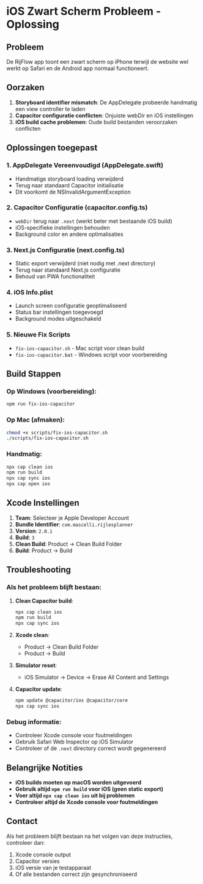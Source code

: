 # iOS Zwart Scherm Probleem - Oplossing

## Probleem
De RijFlow app toont een zwart scherm op iPhone terwijl de website wel werkt op Safari en de Android app normaal functioneert.

## Oorzaken
1. **Storyboard identifier mismatch**: De AppDelegate probeerde handmatig een view controller te laden
2. **Capacitor configuratie conflicten**: Onjuiste webDir en iOS instellingen
3. **iOS build cache problemen**: Oude build bestanden veroorzaken conflicten

## Oplossingen toegepast

### 1. AppDelegate Vereenvoudigd (AppDelegate.swift)
- Handmatige storyboard loading verwijderd
- Terug naar standaard Capacitor initialisatie
- Dit voorkomt de NSInvalidArgumentException

### 2. Capacitor Configuratie (capacitor.config.ts)
- `webDir` terug naar `.next` (werkt beter met bestaande iOS build)
- iOS-specifieke instellingen behouden
- Background color en andere optimalisaties

### 3. Next.js Configuratie (next.config.ts)
- Static export verwijderd (niet nodig met .next directory)
- Terug naar standaard Next.js configuratie
- Behoud van PWA functionaliteit

### 4. iOS Info.plist
- Launch screen configuratie geoptimaliseerd
- Status bar instellingen toegevoegd
- Background modes uitgeschakeld

### 5. Nieuwe Fix Scripts
- `fix-ios-capacitor.sh` - Mac script voor clean build
- `fix-ios-capacitor.bat` - Windows script voor voorbereiding

## Build Stappen

### Op Windows (voorbereiding):
```bash
npm run fix-ios-capacitor
```

### Op Mac (afmaken):
```bash
chmod +x scripts/fix-ios-capacitor.sh
./scripts/fix-ios-capacitor.sh
```

### Handmatig:
```bash
npx cap clean ios
npm run build
npx cap sync ios
npx cap open ios
```

## Xcode Instellingen

1. **Team**: Selecteer je Apple Developer Account
2. **Bundle Identifier**: `com.mascelli.rijlesplanner`
3. **Version**: `2.0.1`
4. **Build**: `3`
5. **Clean Build**: Product → Clean Build Folder
6. **Build**: Product → Build

## Troubleshooting

### Als het probleem blijft bestaan:

1. **Clean Capacitor build**:
   ```bash
   npx cap clean ios
   npm run build
   npx cap sync ios
   ```

2. **Xcode clean**:
   - Product → Clean Build Folder
   - Product → Build

3. **Simulator reset**:
   - iOS Simulator → Device → Erase All Content and Settings

4. **Capacitor update**:
   ```bash
   npm update @capacitor/ios @capacitor/core
   npx cap sync ios
   ```

### Debug informatie:
- Controleer Xcode console voor foutmeldingen
- Gebruik Safari Web Inspector op iOS Simulator
- Controleer of de `.next` directory correct wordt gegenereerd

## Belangrijke Notities

- **iOS builds moeten op macOS worden uitgevoerd**
- **Gebruik altijd `npm run build` voor iOS (geen static export)**
- **Voer altijd `npx cap clean ios` uit bij problemen**
- **Controleer altijd de Xcode console voor foutmeldingen**

## Contact

Als het probleem blijft bestaan na het volgen van deze instructies, controleer dan:
1. Xcode console output
2. Capacitor versies
3. iOS versie van je testapparaat
4. Of alle bestanden correct zijn gesynchroniseerd 